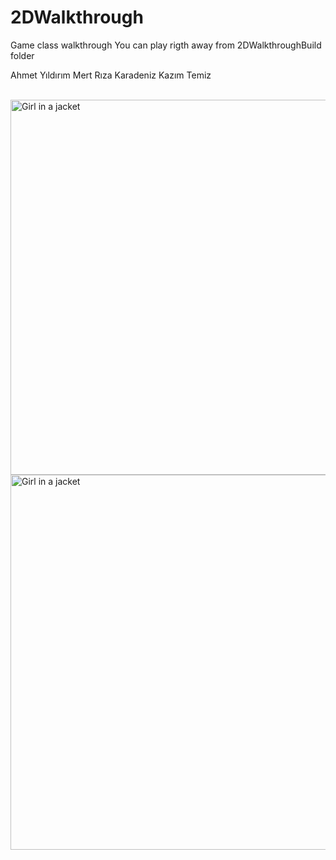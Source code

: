 # 2DWalkthrough
 Game class walkthrough
 You can play rigth away from 2DWalkthroughBuild folder
 
 Ahmet Yıldırım
 Mert Rıza Karadeniz
 Kazım Temiz
 
 <br>
 <img src="https://user-images.githubusercontent.com/34456517/115124659-fdca4080-9fcb-11eb-970d-e30459e63d7e.png" alt="Girl in a jacket" width="1600" height="600">
 <img src="https://user-images.githubusercontent.com/34456517/115124639-dd01eb00-9fcb-11eb-8ad1-0219fc7b09ff.png" alt="Girl in a jacket" width="1600" height="600">
